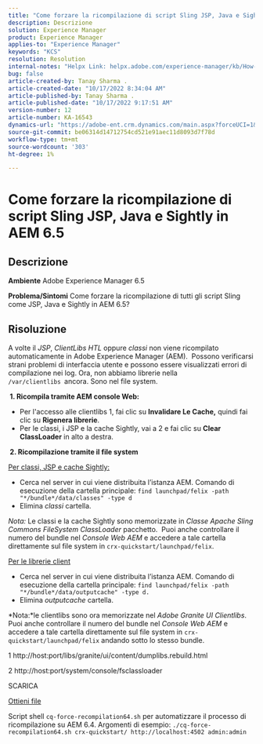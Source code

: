 ```yaml
---
title: "Come forzare la ricompilazione di script Sling JSP, Java e Sightly in AEM 6.5"
description: Descrizione
solution: Experience Manager
product: Experience Manager
applies-to: "Experience Manager"
keywords: "KCS"
resolution: Resolution
internal-notes: "Helpx Link: helpx.adobe.com/experience-manager/kb/How-to-force-a-recompilation-of-all-Sling-scripts-jsps-java-sightly-on-AEM-6-4.html"
bug: false
article-created-by: Tanay Sharma .
article-created-date: "10/17/2022 8:34:04 AM"
article-published-by: Tanay Sharma .
article-published-date: "10/17/2022 9:17:51 AM"
version-number: 12
article-number: KA-16543
dynamics-url: "https://adobe-ent.crm.dynamics.com/main.aspx?forceUCI=1&pagetype=entityrecord&etn=knowledgearticle&id=3e907074-f64d-ed11-bba2-0022480868ff"
source-git-commit: be06314d14712754cd521e91aec11d8093d7f78d
workflow-type: tm+mt
source-wordcount: '303'
ht-degree: 1%

---
```


# Come forzare la ricompilazione di script Sling JSP, Java e Sightly in AEM 6.5

## Descrizione

<b>Ambiente</b>
Adobe Experience Manager 6.5


<b>Problema/Sintomi</b>
Come forzare la ricompilazione di tutti gli script Sling come JSP, Java e Sightly in AEM 6.5?


## Risoluzione


A volte il *JSP*, *ClientLibs HTL* oppure *classi* non viene ricompilato automaticamente in Adobe Experience Manager (AEM).  Possono verificarsi strani problemi di interfaccia utente e possono essere visualizzati errori di compilazione nei log. Ora, non abbiamo librerie nella `/var/clientlibs `ancora. Sono nel file system.

<b> 1. Ricompila tramite AEM console Web:</b>

- Per l&#39;accesso alle clientlibs 1, fai clic su <b>Invalidare Le Cache,</b> quindi fai clic su <b>Rigenera librerie</b>.
- Per le classi, i JSP e la cache Sightly, vai a 2 e fai clic su <b>Clear ClassLoader</b> in alto a destra.


<b> 2. Ricompilazione tramite il file system</b>

<u>Per classi, JSP e cache Sightly:</u>

- Cerca nel server in cui viene distribuita l’istanza AEM. Comando di esecuzione della cartella principale: `find launchpad/felix -path "*/bundle*/data/classes" -type d`
- Elimina *classi* cartella.


*Nota:* Le classi e la cache Sightly sono memorizzate in *Classe Apache Sling Commons FileSystem ClassLoader* pacchetto.  Puoi anche controllare il numero del bundle nel *Console Web AEM* e accedere a tale cartella direttamente sul file system in `crx-quickstart/launchpad/felix`.



<u>Per le librerie client</u>

- Cerca nel server in cui viene distribuita l’istanza AEM. Comando di esecuzione della cartella principale: `find launchpad/felix -path "*/bundle*/data/outputcache" -type d.`
- Elimina *outputcache* cartella.


*Nota:*le clientlibs sono ora memorizzate nel *Adobe Granite UI Clientlibs*.  Puoi anche controllare il numero del bundle nel *Console Web AEM* e accedere a tale cartella direttamente sul file system in `crx-quickstart/launchpad/felix` andando sotto lo stesso bundle.



1 http://host:port/libs/granite/ui/content/dumplibs.rebuild.html

2 http://host:port/system/console/fsclassloader



SCARICA

[Ottieni file](https://helpx.adobe.com/content/dam/help/en/experience-manager/kb/How-to-force-a-recompilation-of-all-Sling-scripts-jsps-java-sightly-on-AEM-6-4/_jcr_content/main-pars/download_section/download-1/cq-force-recompilation64.zip "cq-force-recompilation64.zip")

Script shell `cq-force-recompilation64.sh` per automatizzare il processo di ricompilazione su AEM 6.4. Argomenti di esempio: `./cq-force-recompilation64.sh crx-quickstart/ http://localhost:4502 admin:admin`
